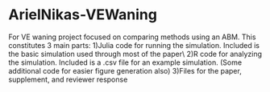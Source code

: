 # ArielNikas-VEWaning
For VE waning project focused on comparing methods using an ABM. This constitutes 3 main parts:
1)Julia code for running the simulation. Included is the basic simulation used through most of the paper\\
2)R code for analyzing the simulation. Included is a .csv file for an example simulation. (Some additional code for easier figure generation also)
3)Files for the paper, supplement, and reviewer response

